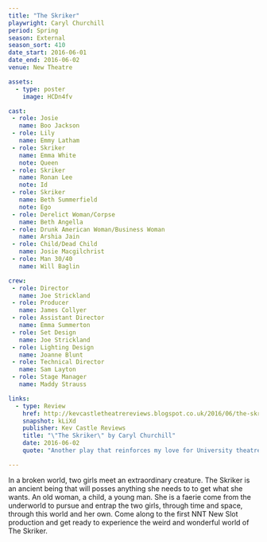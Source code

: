 ```yaml
---
title: "The Skriker"
playwright: Caryl Churchill
period: Spring
season: External
season_sort: 410
date_start: 2016-06-01
date_end: 2016-06-02
venue: New Theatre

assets:
  - type: poster
    image: HCDn4fv

cast:
 - role: Josie
   name: Boo Jackson
 - role: Lily
   name: Emmy Latham
 - role: Skriker
   name: Emma White
   note: Queen
 - role: Skriker
   name: Ronan Lee
   note: Id
 - role: Skriker
   name: Beth Summerfield
   note: Ego
 - role: Derelict Woman/Corpse
   name: Beth Angella
 - role: Drunk American Woman/Business Woman
   name: Arshia Jain
 - role: Child/Dead Child
   name: Josie Macgilchrist
 - role: Man 30/40
   name: Will Baglin

crew:
 - role: Director
   name: Joe Strickland
 - role: Producer
   name: James Collyer
 - role: Assistant Director
   name: Emma Summerton
 - role: Set Design
   name: Joe Strickland
 - role: Lighting Design
   name: Joanne Blunt
 - role: Technical Director
   name: Sam Layton
 - role: Stage Manager
   name: Maddy Strauss

links:
  - type: Review
    href: http://kevcastletheatrereviews.blogspot.co.uk/2016/06/the-skriker-by-caryl-churchill.html
    snapshot: kLiXd
    publisher: Kev Castle Reviews
    title: "\"The Skriker\" by Caryl Churchill"
    date: 2016-06-02
    quote: "Another play that reinforces my love for University theatre productions as they do not shy away from lesser known plays and are not afraid at taking risks. Something that outstanding theatre is based on, and something that bigger theatre groups can't financially take the chance with."

---
```


In a broken world, two girls meet an extraordinary creature. The Skriker is an ancient being that will posses anything she needs to to get what she wants. An old woman, a child, a young man. She is a faerie come from the underworld to pursue and entrap the two girls, through time and space, through this world and her own. Come along to the first NNT New Slot production and get ready to experience the weird and wonderful world of The Skriker.
